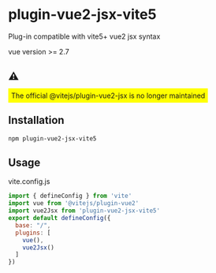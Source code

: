 # plugin-vue2-jsx-vite5
Plug-in compatible with vite5+ vue2 jsx syntax

vue version >= 2.7
## ⚠️
<span style="background: yellow;padding: 6px 6px;">The official @vitejs/plugin-vue2-jsx is no longer maintained</span>

## Installation
```
npm plugin-vue2-jsx-vite5
```

## Usage

vite.config.js
```js
import { defineConfig } from 'vite'
import vue from '@vitejs/plugin-vue2'
import vue2Jsx from 'plugin-vue2-jsx-vite5'
export default defineConfig({
  base: "/",
  plugins: [
    vue(),
    vue2Jsx()
  ]
})

```
